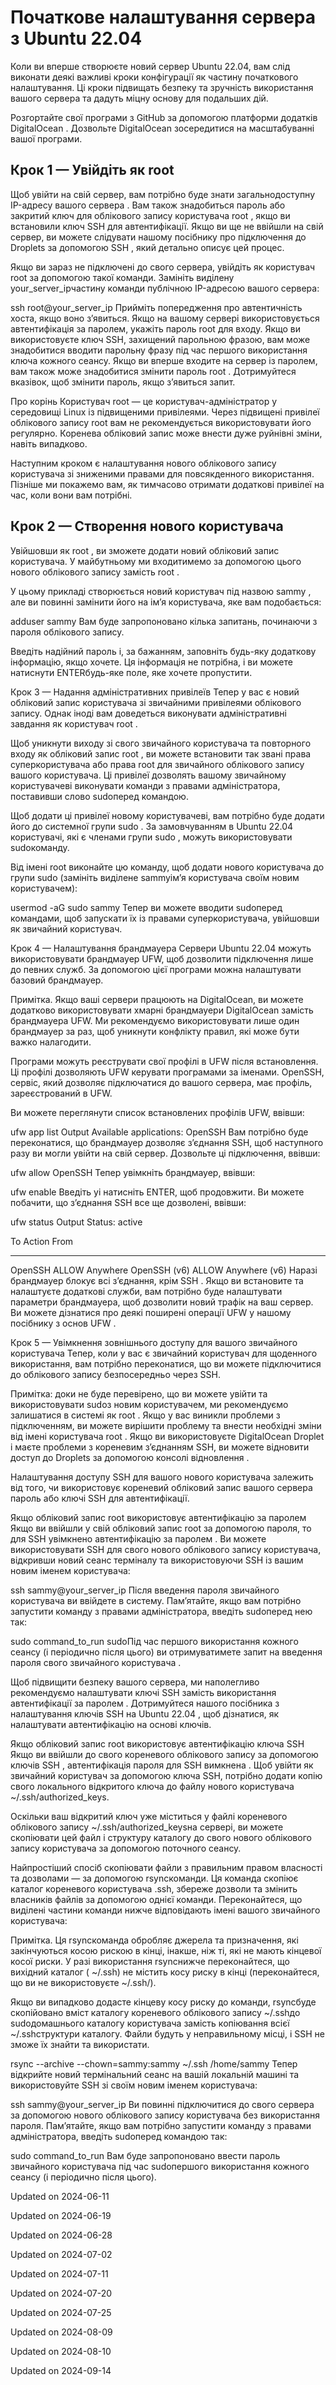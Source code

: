 # Початкове налаштування сервера з Ubuntu 22.04

Коли ви вперше створюєте новий сервер Ubuntu 22.04, вам слід виконати деякі важливі кроки конфігурації як частину початкового налаштування. Ці кроки підвищать безпеку та зручність використання вашого сервера та дадуть міцну основу для подальших дій.

Розгортайте свої програми з GitHub за допомогою платформи додатків DigitalOcean . Дозвольте DigitalOcean зосередитися на масштабуванні вашої програми.

## Крок 1 — Увійдіть як root
Щоб увійти на свій сервер, вам потрібно буде знати загальнодоступну IP-адресу вашого сервера . Вам також знадобиться пароль або закритий ключ для облікового запису користувача root , якщо ви встановили ключ SSH для автентифікації. Якщо ви ще не ввійшли на свій сервер, ви можете слідувати нашому посібнику про підключення до Droplets за допомогою SSH , який детально описує цей процес.

Якщо ви зараз не підключені до свого сервера, увійдіть як користувач root за допомогою такої команди. Замініть виділену your_server_ipчастину команди публічною IP-адресою вашого сервера:

ssh root@your_server_ip
Прийміть попередження про автентичність хоста, якщо воно з’явиться. Якщо на вашому сервері використовується автентифікація за паролем, укажіть пароль root для входу. Якщо ви використовуєте ключ SSH, захищений парольною фразою, вам може знадобитися вводити парольну фразу під час першого використання ключа кожного сеансу. Якщо ви вперше входите на сервер із паролем, вам також може знадобитися змінити пароль root . Дотримуйтеся вказівок, щоб змінити пароль, якщо з’явиться запит.

Про корінь
Користувач root — це користувач-адміністратор у середовищі Linux із підвищеними привілеями. Через підвищені привілеї облікового запису root вам не рекомендується використовувати його регулярно. Коренева обліковий запис може внести дуже руйнівні зміни, навіть випадково.

Наступним кроком є ​​налаштування нового облікового запису користувача зі зниженими правами для повсякденного використання. Пізніше ми покажемо вам, як тимчасово отримати додаткові привілеї на час, коли вони вам потрібні.

## Крок 2 — Створення нового користувача
Увійшовши як root , ви зможете додати новий обліковий запис користувача. У майбутньому ми входитимемо за допомогою цього нового облікового запису замість root .

У цьому прикладі створюється новий користувач під назвою sammy , але ви повинні замінити його на ім’я користувача, яке вам подобається:

adduser sammy
Вам буде запропоновано кілька запитань, починаючи з пароля облікового запису.

Введіть надійний пароль і, за бажанням, заповніть будь-яку додаткову інформацію, якщо хочете. Ця інформація не потрібна, і ви можете натиснути ENTERбудь-яке поле, яке хочете пропустити.

Крок 3 — Надання адміністративних привілеїв
Тепер у вас є новий обліковий запис користувача зі звичайними привілеями облікового запису. Однак іноді вам доведеться виконувати адміністративні завдання як користувач root .

Щоб уникнути виходу зі свого звичайного користувача та повторного входу як обліковий запис root , ви можете встановити так звані права суперкористувача або права root для звичайного облікового запису вашого користувача. Ці привілеї дозволять вашому звичайному користувачеві виконувати команди з правами адміністратора, поставивши слово sudoперед командою.

Щоб додати ці привілеї новому користувачеві, вам потрібно буде додати його до системної групи sudo . За замовчуванням в Ubuntu 22.04 користувачі, які є членами групи sudo , можуть використовувати sudoкоманду.

Від імені root виконайте цю команду, щоб додати нового користувача до групи sudo (замініть виділене sammyім’я користувача своїм новим користувачем):

usermod -aG sudo sammy
Тепер ви можете вводити sudoперед командами, щоб запускати їх із правами суперкористувача, увійшовши як звичайний користувач.

Крок 4 — Налаштування брандмауера
Сервери Ubuntu 22.04 можуть використовувати брандмауер UFW, щоб дозволити підключення лише до певних служб. За допомогою цієї програми можна налаштувати базовий брандмауер.

Примітка. Якщо ваші сервери працюють на DigitalOcean, ви можете додатково використовувати хмарні брандмауери DigitalOcean замість брандмауера UFW. Ми рекомендуємо використовувати лише один брандмауер за раз, щоб уникнути конфлікту правил, які може бути важко налагодити.

Програми можуть реєструвати свої профілі в UFW після встановлення. Ці профілі дозволяють UFW керувати програмами за іменами. OpenSSH, сервіс, який дозволяє підключатися до вашого сервера, має профіль, зареєстрований в UFW.

Ви можете переглянути список встановлених профілів UFW, ввівши:

ufw app list
Output
Available applications:
  OpenSSH
Вам потрібно буде переконатися, що брандмауер дозволяє з’єднання SSH, щоб наступного разу ви могли увійти на свій сервер. Дозвольте ці підключення, ввівши:

ufw allow OpenSSH
Тепер увімкніть брандмауер, ввівши:

ufw enable
Введіть yі натисніть ENTER, щоб продовжити. Ви можете побачити, що з’єднання SSH все ще дозволені, ввівши:

ufw status
Output
Status: active

To                         Action      From
--                         ------      ----
OpenSSH                    ALLOW       Anywhere
OpenSSH (v6)               ALLOW       Anywhere (v6)
Наразі брандмауер блокує всі з’єднання, крім SSH . Якщо ви встановите та налаштуєте додаткові служби, вам потрібно буде налаштувати параметри брандмауера, щоб дозволити новий трафік на ваш сервер. Ви можете дізнатися про деякі поширені операції UFW у нашому посібнику з основ UFW .

Крок 5 — Увімкнення зовнішнього доступу для вашого звичайного користувача
Тепер, коли у вас є звичайний користувач для щоденного використання, вам потрібно переконатися, що ви можете підключитися до облікового запису безпосередньо через SSH.

Примітка: доки не буде перевірено, що ви можете увійти та використовувати sudoз новим користувачем, ми рекомендуємо залишатися в системі як root . Якщо у вас виникли проблеми з підключенням, ви можете вирішити проблему та внести необхідні зміни від імені користувача root . Якщо ви використовуєте DigitalOcean Droplet і маєте проблеми з кореневим з’єднанням SSH, ви можете відновити доступ до Droplets за допомогою консолі відновлення .

Налаштування доступу SSH для вашого нового користувача залежить від того, чи використовує кореневий обліковий запис вашого сервера пароль або ключі SSH для автентифікації.

Якщо обліковий запис root використовує автентифікацію за паролем
Якщо ви ввійшли у свій обліковий запис root за допомогою пароля, то для SSH увімкнено автентифікацію за паролем . Ви можете використовувати SSH для свого нового облікового запису користувача, відкривши новий сеанс терміналу та використовуючи SSH із вашим новим іменем користувача:

ssh sammy@your_server_ip
Після введення пароля звичайного користувача ви ввійдете в систему. Пам’ятайте, якщо вам потрібно запустити команду з правами адміністратора, введіть sudoперед нею так:

sudo command_to_run
sudoПід час першого використання кожного сеансу (і періодично після цього) ви отримуватимете запит на введення пароля свого звичайного користувача .

Щоб підвищити безпеку вашого сервера, ми наполегливо рекомендуємо налаштувати ключі SSH замість використання автентифікації за паролем . Дотримуйтеся нашого посібника з налаштування ключів SSH на Ubuntu 22.04 , щоб дізнатися, як налаштувати автентифікацію на основі ключів.

Якщо обліковий запис root використовує автентифікацію ключа SSH
Якщо ви ввійшли до свого кореневого облікового запису за допомогою ключів SSH , автентифікація пароля для SSH вимкнена . Щоб увійти як звичайний користувач за допомогою ключа SSH, потрібно додати копію свого локального відкритого ключа до файлу нового користувача ~/.ssh/authorized_keys.

Оскільки ваш відкритий ключ уже міститься у файлі кореневого облікового запису ~/.ssh/authorized_keysна сервері, ви можете скопіювати цей файл і структуру каталогу до свого нового облікового запису користувача за допомогою поточного сеансу.

Найпростіший спосіб скопіювати файли з правильним правом власності та дозволами — за допомогою rsyncкоманди. Ця команда скопіює каталог кореневого користувача .ssh, збереже дозволи та змінить власників файлів за допомогою однієї команди. Переконайтеся, що виділені частини команди нижче відповідають імені вашого звичайного користувача:

Примітка. Ця rsyncкоманда обробляє джерела та призначення, які закінчуються косою рискою в кінці, інакше, ніж ті, які не мають кінцевої косої риски. У разі використання rsyncнижче переконайтеся, що вихідний каталог ( ~/.ssh) не містить косу риску в кінці (переконайтеся, що ви не використовуєте ~/.ssh/).

Якщо ви випадково додасте кінцеву косу риску до команди, rsyncбуде скопійовано вміст каталогу кореневого облікового запису ~/.sshдо sudoдомашнього каталогу користувача замість копіювання всієї ~/.sshструктури каталогу. Файли будуть у неправильному місці, і SSH не зможе їх знайти та використати.

rsync --archive --chown=sammy:sammy ~/.ssh /home/sammy
Тепер відкрийте новий термінальний сеанс на вашій локальній машині та використовуйте SSH зі своїм новим іменем користувача:

ssh sammy@your_server_ip
Ви повинні підключитися до свого сервера за допомогою нового облікового запису користувача без використання пароля. Пам’ятайте, якщо вам потрібно запустити команду з правами адміністратора, введіть sudoперед командою так:

sudo command_to_run
Вам буде запропоновано ввести пароль звичайного користувача під час sudoпершого використання кожного сеансу (і періодично після цього).


Updated on 2024-06-11

Updated on 2024-06-19

Updated on 2024-06-28

Updated on 2024-07-02

Updated on 2024-07-11

Updated on 2024-07-20

Updated on 2024-07-25

Updated on 2024-08-09

Updated on 2024-08-10

Updated on 2024-09-14